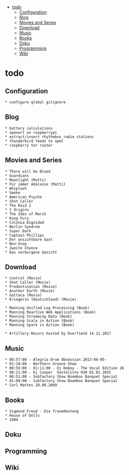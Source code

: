 <!-- toc -->
  * [todo](#todo)
    * [Configuration](#configuration)
    * [Blog](#blog)
    * [Movies and Series](#movies-and-series)
    * [Download](#download)
    * [Music](#music)
    * [Books](#books)
    * [Doku](#doku)
    * [Programming](#programming)
    * [Wiki](#wiki)
<!-- toc -->


# todo

## Configuration

    * configure global gitignore

## Blog

    * battery calculations
    * openwrt on raspberrypi
    * extract/insert rhythmbox radio stations
    * thunderbird feeds to opml
    * raspberry tor router

## Movies and Series

    * There will be Blood
    * Guardians
    * Moonlight (Mutti)
    * Für immer Adalaine (Mutti)
    * Whiplash
    * Smoke
    * American Psycho
    * Shot Caller
    * The Raid 2
    * I Origins
    * The Ides of March
    * Kung Fury
    * Colonia Dignidad
    * Berlin Syndrom
    * Super Dark
    * Captain Phillips
    * Der unsichtbare Gast
    * Non-Stop
    * Zweite Chance
    * Das verborgene Gesicht

## Download

    * Control (Movie)
    * Shot Caller (Movie)
    * Predestination (Movie)
    * Another Earth (Movie)
    * Gattaca (Movie)
    * Kriegerin (Deutschland) (Movie)

    * Manning Unified Log Processing (Book)
    * Manning Reactive Web Applications (Book)
    * Manning Streaming Data (Book)
    * Manning Scala in Action (Book)
    * Manning Spark in Action (Book)

    * Artillery Recors hosted by Overfiend 14.11.2017

## Music

    * 00:57:00 - Alegria Drum Obsession 2013-06-05-
    * 01:18:00 - Northern Groove Show
    * 00:55:00 - 01:11:00 - Dj Doboy - The Vocal Edition 26
    * 00:21:00 - Dj Cooper  Gästeliste 030 01.01.2015
    * 00:51:00 - Subfactory Show Boombox Banquet Special
    * 01:09:00 - Subfactory Show Boombox Banquet Special
    * Carl Mattes 20.09.2009

## Books

    * Sigmund Freud - Die Traumdeutung
    * House of Dolls
    * 1984

## Doku

## Programming

## Wiki
